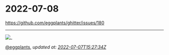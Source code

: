 # 2022-07-08

<https://github.com/eggplants/ghitter/issues/180>

---

![_](https://github.githubassets.com/images/mona-loading-default.gif)

[@eggplants](https://github.com/eggplants), *updated at: [2022-07-07T15:27:34Z](https://github.com/eggplants/ghitter/issues/180#issue-1297640857)*
